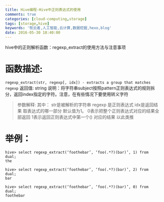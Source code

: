 ```yaml
---
title: Hive编程-Hive中正则表达式的使用
comments: true
categories: [cloud-computing,storage]
tags: [storage,hive]
keywords: '牧云者,人工智能,云计算,数据挖掘,hexo,blog'
date: 2016-05-30 18:40:00
---
```

hive中的正则解析函数：regexp_extract的使用方法与注意事项
<!--more-->

# 函数描述:
`regexp_extract(str, regexp[, idx]) - extracts a group that matches regexp`
返回值: string
说明：将字符串subject按照pattern正则表达式的规则拆分，返回index指定的字符。注意，在有些情况下要使用转义字符
>参数解释:
其中：
str是被解析的字符串
regexp 是正则表达式
idx是返回结果 取表达式的哪一部分  默认值为1。
0表示把整个正则表达式对应的结果全部返回
1表示返回正则表达式中第一个() 对应的结果 以此类推

# 举例：
```
hive> select regexp_extract(‘foothebar’, ‘foo(.*?)(bar)’, 1) from dual;
the

hive> select regexp_extract(‘foothebar’, ‘foo(.*?)(bar)’, 2) from dual;
bar

hive> select regexp_extract(‘foothebar’, ‘foo(.*?)(bar)’, 0) from dual;
foothebar
```
